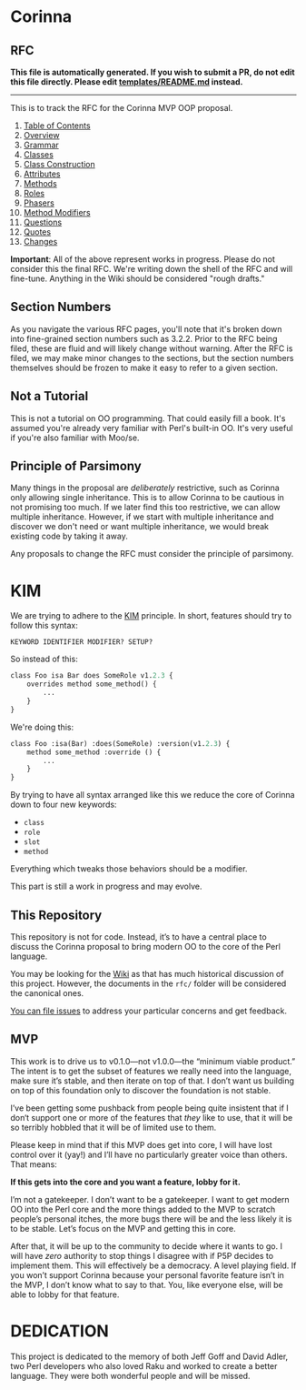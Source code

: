 # Corinna

## RFC

**This file is automatically generated. If you wish to submit a PR, do not
edit this file directly. Please edit
[templates/README.md](https://github.com/Ovid/Cor/tree/master/templates/README.md) instead.**

---

This is to track the RFC for the Corinna MVP OOP proposal.

1. [Table of Contents](rfc/toc.md)
2. [Overview](rfc/overview.md)
3. [Grammar](rfc/grammar.md)
4. [Classes](rfc/classes.md)
5. [Class Construction](rfc/class-construction.md)
6. [Attributes](rfc/attributes.md)
7. [Methods](rfc/methods.md)
8. [Roles](rfc/roles.md)
9. [Phasers](rfc/phasers.md)
10. [Method Modifiers](rfc/method-modifiers.md)
11. [Questions](rfc/questions.md)
12. [Quotes](rfc/quotes.md)
13. [Changes](rfc/major-changes.md)


**Important**: All of the above represent works in progress. Please do not
consider this the final RFC. We're writing down the shell of the RFC and will
fine-tune. Anything in the Wiki should be considered "rough drafts."

## Section Numbers

As you navigate the various RFC pages, you'll note that it's broken down into
fine-grained section numbers such as 3.2.2. Prior to the RFC being filed,
these are fluid and will likely change without warning. After the RFC is
filed, we may make minor changes to the sections, but the section numbers
themselves should be frozen to make it easy to refer to a given section.

## Not a Tutorial

This is not a tutorial on OO programming. That could easily fill a book. It's
assumed you're already very familiar with Perl's built-in OO. It's very useful
if you're also familiar with Moo/se.

## Principle of Parsimony

Many things in the proposal are _deliberately_ restrictive, such as Corinna
only allowing single inheritance. This is to allow Corinna to be cautious in
not promising too much. If we later find this too restrictive, we can allow
multiple inheritance. However, if we start with multiple inheritance and
discover we don't need or want multiple inheritance, we would break existing
code by taking it away.

Any proposals to change the RFC must consider the principle of parsimony.

# KIM

We are trying to adhere to the
[KIM](https://ovid.github.io/articles/language-design-consistency.html)
principle. In short, features should try to follow this syntax:

```
KEYWORD IDENTIFIER MODIFIER? SETUP?
```

So instead of this:

```perl
class Foo isa Bar does SomeRole v1.2.3 {
    overrides method some_method() {
        ...
    }
}
```

We're doing this:

```perl
class Foo :isa(Bar) :does(SomeRole) :version(v1.2.3) {
    method some_method :override () {
        ...
    }
}
```

By trying to have all syntax arranged like this we reduce the core of Corinna
down to four new keywords:

* `class`
* `role`
* `slot`
* `method`

Everything which tweaks those behaviors should be a modifier.

This part is still a work in progress and may evolve.

## This Repository

This repository is not for code. Instead, it’s to have a central place to
discuss the Corinna proposal to bring modern OO to the core of the Perl
language. 

You may be looking for the [Wiki](https://github.com/Ovid/Cor/wiki) as that
has much historical discussion of this project. However, the documents in the
`rfc/` folder will be considered the canonical ones.

[You can file issues](https://github.com/Ovid/Cor/issues) to address your
particular concerns and get feedback.

## MVP

This work is to drive us to v0.1.0—not v1.0.0—the “minimum viable product.” The
intent is to get the subset of features we really need into the language, make
sure it’s stable, and then iterate on top of that. I don’t want us building on
top of this foundation only to discover the foundation is not stable.

I’ve been getting some pushback from people being quite insistent that if I
don‘t support one or more of the features that _they_ like to use, that it will
be so terribly hobbled that it will be of limited use to them.

Please keep in mind that if this MVP does get into core, I will have lost
control over it (yay!) and I’ll have no particularly greater voice than others.
That means:

**If this gets into the core and you want a feature, lobby for it.**

I’m not a gatekeeper. I don’t want to be a gatekeeper. I want to get modern OO
into the Perl core and the more things added to the MVP to scratch people’s
personal itches, the more bugs there will be and the less likely it is to be
stable. Let’s focus on the MVP and getting this in core.

After that, it will be up to the community to decide where it wants to go. I
will have _zero_ authority to stop things I disagree with if P5P decides to
implement them. This will effectively be a democracy. A level playing field.
If you won’t support Corinna because your personal favorite feature isn’t in
the MVP, I don’t know what to say to that. You, like everyone else, will be
able to lobby for that feature.

# DEDICATION

This project is dedicated to the memory of both Jeff Goff and David Adler,
two Perl developers who also loved Raku and worked to create a better
language. They were both wonderful people and will be missed.
